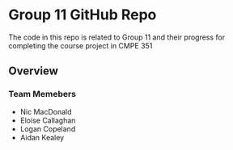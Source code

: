 # Group 11 GitHub Repo

The code in this repo is related to Group 11 and their progress for completing the course project in CMPE 351

## Overview

### Team Memebers

* Nic MacDonald
* Eloise Callaghan
* Logan Copeland
* Aidan Kealey
